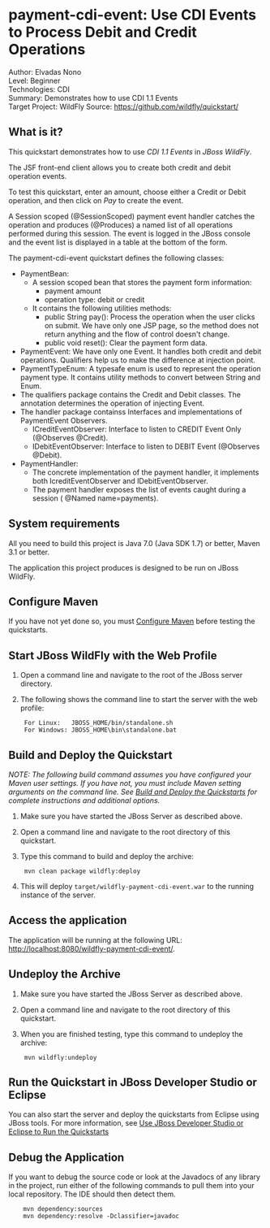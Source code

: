 payment-cdi-event: Use CDI Events to Process Debit and Credit Operations
========================================================================
Author: Elvadas Nono  
Level: Beginner  
Technologies: CDI  
Summary: Demonstrates how to use CDI 1.1 Events  
Target Project: WildFly
Source: <https://github.com/wildfly/quickstart/>  

What is it?
-----------

This quickstart demonstrates how to use *CDI 1.1 Events* in  *JBoss WildFly*.

The JSF front-end client allows you to create both credit and debit operation events.

To test this quickstart, enter an amount, choose either a Credit or Debit operation, and then click on *Pay* to create the event.

A Session scoped (@SessionScoped) payment event handler catches the operation and produces (@Produces) a named list of all operations performed during this session.  The event is logged in the JBoss console and the event list is displayed in a table at the bottom of the form.
 
The payment-cdi-event quickstart defines the following classes:
 
 *   PaymentBean: 
     *   A session scoped bean that stores the payment form information: 
         *   payment amount
         *   operation type: debit or credit
     *   It contains the following utilities methods:
         *   public String pay(): Process the operation when the user clicks on submit. We have only one JSP page, so the method does not return anything and the flow of control doesn't change.
         *   public void reset(): Clear the payment form data.
 *   PaymentEvent: We have only one Event. It handles both credit and debit operations. Qualifiers help us to make the difference at injection point.
 *   PaymentTypeEnum:  A typesafe enum is used to represent the operation payment type. It contains utility methods to convert between String and Enum.
 *   The qualifiers package contains the Credit and Debit classes. The annotation determines the operation of injecting Event.
 *   The handler package containss Interfaces and implementations of PaymentEvent Observers.
     *   ICreditEventObserver: Interface to listen to CREDIT Event Only (@Observes @Credit).
     *   IDebitEventObserver: Interface to listen to DEBIT Event (@Observes @Debit).
 *   PaymentHandler: 
     *   The concrete implementation of the payment handler, it implements both IcreditEventObserver and IDebitEventObserver.
     *   The payment handler exposes the list of events caught during a session ( @Named  name=payments).
 

System requirements
-------------------

All you need to build this project is Java 7.0 (Java SDK 1.7) or better, Maven 3.1 or better.

The application this project produces is designed to be run on JBoss WildFly.

 
Configure Maven
---------------

If you have not yet done so, you must [Configure Maven](../README.md#mavenconfiguration) before testing the quickstarts.


Start JBoss WildFly with the Web Profile
-------------------------

1. Open a command line and navigate to the root of the JBoss server directory.
2. The following shows the command line to start the server with the web profile:

        For Linux:   JBOSS_HOME/bin/standalone.sh
        For Windows: JBOSS_HOME\bin\standalone.bat

 
Build and Deploy the Quickstart
-------------------------

_NOTE: The following build command assumes you have configured your Maven user settings. If you have not, you must include Maven setting arguments on the command line. See [Build and Deploy the Quickstarts](../README.md#buildanddeploy) for complete instructions and additional options._

1. Make sure you have started the JBoss Server as described above.
2. Open a command line and navigate to the root directory of this quickstart.
3. Type this command to build and deploy the archive:

        mvn clean package wildfly:deploy

4. This will deploy `target/wildfly-payment-cdi-event.war` to the running instance of the server.


Access the application 
---------------------

The application will be running at the following URL: <http://localhost:8080/wildfly-payment-cdi-event/>.


Undeploy the Archive
--------------------

1. Make sure you have started the JBoss Server as described above.
2. Open a command line and navigate to the root directory of this quickstart.
3. When you are finished testing, type this command to undeploy the archive:

        mvn wildfly:undeploy


Run the Quickstart in JBoss Developer Studio or Eclipse
-------------------------------------
You can also start the server and deploy the quickstarts from Eclipse using JBoss tools. For more information, see [Use JBoss Developer Studio or Eclipse to Run the Quickstarts](../README.md#useeclipse) 


Debug the Application
------------------------------------

If you want to debug the source code or look at the Javadocs of any library in the project, run either of the following commands to pull them into your local repository. The IDE should then detect them.

        mvn dependency:sources
        mvn dependency:resolve -Dclassifier=javadoc
